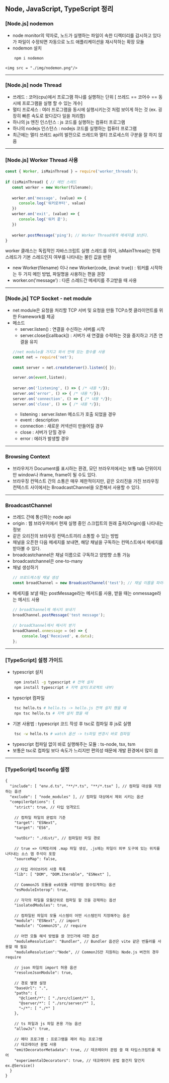 ## Node, JavaScript, TypeScript 정리
### [Node.js] nodemon
- node monitor의 약자로, 노드가 실행하는 파일이 속한 디렉터리를 감시하고 있다가 파일이 수정되면 자동으로 노드 애플리케이션을 재시작하는 확장 모듈
- nodemon 설치
```javascript
    npm i nodemon
```
    <img src = "./img/nodemon.png"/>
---

### [Node.js] node Thread
- 쓰레드 : 코어(cpu)에서 프로그램 하나를 실행하는 단위 [ 쓰레드 == 코어수 == 동시에 프로그램을 실행 할 수 있는 개수]
- 멀티 프로세스 : 여러 프로그램을 동시에 실행시키는것 처럼 보이게 하는 것 (ex. 굉장히 빠른 속도로 왔다갔다 일을 처리함)
- 하나의 js 엔진 인스턴스 :  js 코드를 실행하는 컴퓨터 프로그램
- 하나의 nodejs 인스턴스 : nodejs 코드를 실행하는 컴퓨터 프로그램
- 최근에는 멀티 쓰레드 api의 발전으로 쓰레드와 멀티 프로세스의 구분을 잘 하지 않음
---

### [Node.js] Worker Thread 사용
```javascript
const { Worker, isMainThread } = require('worker_threads');

if (isMainThread) { // 메인 스레드
   const worker = new Worker(filename);

   worker.on('message', (value) => {
      console.log('워커로부터', value)
   })
   worker.on('exit', (value) => {
      console.log('워커 끝');
   })

   worker.postMessage('ping'); // Worker Thread에게 메세지를 보낸다.
}
```
worker 클래스는 독립적인 자바스크립트 실행 스레드를 의미, isMainThread는 현재 스레드가 기본 스레드인지 여부를 나타내는 불린 값을 반환
- new Worker(filename) 이나 new Worker(code, {eval: true}) : 워커를 시작하는 두 가지 메인 방법, 파일명을 사용하는 편을 권장
- worker.on('message') : 다른 스레드간 메세지를 주고받을 때 사용
---

### [Node.js] TCP Socket - net module
- net module은 요청을 처리할 TCP 서버 및 요청을 만들 TCP소켓 클라이언트를 위한 Framework를 제공
- 메소드
    - server.listen() : 연결을 수신하는 서버를 시작
    - server.close([callback]) : 서버가 새 연결을 수락하는 것을 중지하고 기존 연결을 유지
    ```javascript
    //net module을 가지고 와서 안에 있는 함수를 사용
    const net = require('net');

    const server = net.createServer().listen({ });
    ```
    ```javascript
    server.on(event,listen);

    server.on('listening', () => { /* 내용 */});
    server.on('error', () => { /* 내용 */});
    server.on('connection', () => { /* 내용 */});
    server.on('close', () => { /* 내용 */});
    ```
    - listening : server.listen 메소드가 호출 되었을 경우
    - event : description
    - connection : 새로운 커넥션이 만들어질 경우
    - close : 서버가 닫힐 경우
    - error : 에러가 발생할 경우
---

### Browsing Context
- 브라우저가 Document를 표시하는 환경, 모던 브라우저에서는 보통 tab 단위이지만 window나 iframe, frame이 될 수도 있다.
- 브라우징 컨텍스트 간의 소통은 매우 제한적이지만, 같은 오리진을 가진 브라우징 컨텍스트 사이에서는 BroadcastChannel을 오픈해서 사용할 수 있다.
---

### BroadcastChannel
- 쓰레드 간에 통신하는 node api
- origin : 웹 브라우저에서 현재 실행 중인 스크립트의 원래 출처(Origin)를 나타내는 정보
- 같은 오리진의 브라우징 컨텍스트끼리 소통할 수 있는 방법
- 채널을 오픈한 다음 메세지를 보내면, 해당 채널을 구독하는 컨텍스트에서 메세지를 받아볼 수 있다.
- broadcastchannel은 채널 이름으로 구독하고 양방향 소통 가능
- broadcastchannel은 one-to-many
- 채널 생성하기
    ```javascript
    // 브로드캐스팅 채널 생성
    const broadChannel = new BroadcastChannel('test'); // 채널 이름을 파라미터로 받는다.
    ```
- 메세지를 보낼 때는 postMessage라는 메서드를 사용, 받을 때는 onmessage라는 메서드 사용
    ```javascript
    // broadChannel에 메시지 보내기
    broadChannel.postMessage('test message');

    // broadChannel에서 메시지 받기
    broadChannel.onmessage = (e) => {
        console.log('Received', e.data);
    };
    ```
---

### [TypeScript] 설정 가이드
- typescript 설치
```sh
    npm install -g typescript # 전역 설치
    npm install typescript # 지역 설치(프로젝트 내부)
```
- typscript 컴파일
```sh
    tsc hello.ts # hello.ts -> hello.js 전역 설치 했을 때
    npx tsc hello.ts # 지역 설치 했을 때
```
- 기본 사용법 : typescript 코드 작성 후 tsc로 컴파일 후 js로 실행
```sh
    tsc -w hello.ts # watch 옵션 -> ts파일 변경시 바로 컴파일
```
- typescript 컴파일 없이 바로 실행해주는 모듈 : ts-node, tsx, tsm
- 보통은 tsc로 컴파일 보다 속도가 느리지만 편의성 때문에 개발 환경에서 많이 씀
---

### [TypeScript] tsconfig 설정
```jsonc
{
  "include": [ "env.d.ts", "**/*.ts", "**/*.tsx" ], // 컴파일 대상을 지정하는 옵션
  "exclude": [ "node_modules" ], // 컴파일 대상에서 제외 시키는 옵션
  "compilerOptions": {
    "strict": true, // 타입 엄격모드

    // 컴파일 파일의 문법의 기준
    "target": "ESNext",
    "target": "ES6",

    "outDir": "./dist/", // 컴파일된 파일 경로

    // true => 디렉토리에 .map 파일 생성, .js에는 파일이 외부 도구에 있는 위치를 나타내는 소스 맵 주석이 포함
    "sourceMap": false,

    // 타입 라이브러리 사용 목록
    "lib": [ "DOM", "DOM.Iterable", "ESNext" ],

    // CommonJS 모듈을 es6모듈 사양처럼 쓸수있게하는 옵션
    "esModuleInterop": true,

    // 각각의 파일을 모듈단위로 컴파일 할 것을 강제하는 옵션
    "isolatedModules": true,

    // 컴파일된 파일의 모듈 시스템이 어떤 시스템인지 지정해주는 옵션
    "module": "ESNext", // import 
    "module": "CommonJS", // require

    // 어떤 모듈 해석 방법을 쓸 것인가에 대한 옵션
    "moduleResolution": "Bundler", // Bundler 옵션은 vite 같은 번들러를 사용할 때 필요
    "moduleResolution":"Node", // CommonJS만 지원하는 Node.js 버전의 경우 require

    // json 파일의 import 허용 옵션
    "resolveJsonModule": true,

    // 경로 별명 설정
    "baseUrl": ".",
    "paths": {
      "@client/*": [ "./src/client/*" ],
      "@server/*": [ "./src/server/*" ],
      "~/*": [ "./*" ]
    },

    // ts 파일과 js 파일 혼용 가능 옵션
    "allowJs": true,

    // 메타 프로그램 : 프로그램을 제어 하는 프로그램
    // 데코레이션 문법 사용
    "emitDecoratorMetadata": true, // 데코레이터 문법 쓸 때 타입스크립트를 제어
    "experimentalDecorators": true, // 데코레이터 문법 쓸건지 말건지 ex.@Service()
  }
}
```
